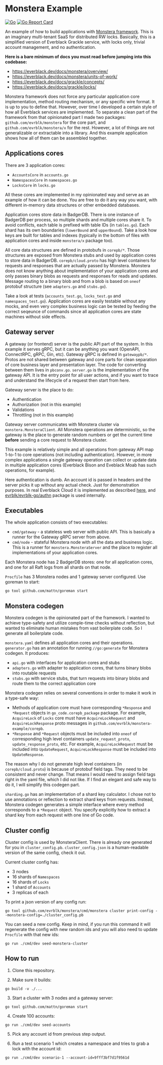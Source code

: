 # Monstera Example

[![Go](https://github.com/evrblk/monstera-example/actions/workflows/go.yml/badge.svg)](https://github.com/evrblk/monstera-example/actions/workflows/go.yml)
[![Go Report Card](https://goreportcard.com/badge/github.com/evrblk/monstera-example)](https://goreportcard.com/report/github.com/evrblk/monstera-example)


An example of how to build applications with [Monstera framework](https://github.com/evrblk/monstera). This is an 
imaginary multi-tenant SaaS for distributed RW locks. Basically, this is a simplified version of Everblack Grackle 
service, with locks only, trivial account management, and no authentication. 

__Here is a bare minimum of docs you must read before jumping into this codebase:__

* https://everblack.dev/docs/monstera/overview/
* https://everblack.dev/docs/monstera/units-of-work/
* https://everblack.dev/docs/grackle/concepts/
* https://everblack.dev/docs/grackle/locks/

Monstera framework does not force any particular application core implementation, method routing mechanism, or any 
specific wire format. It is up to you to define that. However, over time I developed a certain style of how all
Everblack services are implemented. To separate a clean part of the framework from that opinionated part I made
two packages: `github.com/evrblk/monstera` for the core part, and `github.com/evrblk/monstera/x` for the rest.
However, a lot of things are not generalizable or extractable into a library. And this example application shows how
all of them can be assembled together.

## Applications cores

There are 3 application cores:

* `AccountsCore` in `accounts.go`
* `NamespacesCore` in `namespaces.go`
* `LocksCore` in `locks.go`

All these cores are implemented in my opinionated way and serve as an example of how it can be done. You are free to
do it any way you want, with different in-memory data structures or other embedded databases.

Application cores store data in BadgerDB. There is one instance of BadgerDB per process, so multiple shards and multiple
cores share it. To avoid conflicts, each table is prefixed with table IDs (in `tables.go`). Each shard has its own 
boundaries (`lowerBound` and `upperBound`). Take a look how keys are built for tables and indexes (typically in the
bottom of files with application cores and inside `monstera/x` package too).

All core data structures are defined in protobufs in `corepb/*`. Those structures are exposed from Monstera stubs
and used by application cores to store data in BadgerDB. `corepb/cloud.proto` has high level containers for requests
and responses that are actually passed by Monstera. Monstera does not know anything about implementation of your
application cores and only passes binary blobs as requests and responses for reads and updates. Message routing to a
binary blob and from a blob is based on `oneof` protobuf structure (see `adapters.go` and `stubs.go`).

Take a look at tests (`accounts_test.go`, `locks_test.go` and `namespaces_test.go`). Application cores are 
easily testable without any mocks, and even very complex business logic can be tested by feeding the correct seqeunce 
of commands since all application cores are state machines without side effects.

## Gateway server

A gateway (or frontend) server is the public API part of the system. In this example it serves gRPC, but it can be
anything you want (OpenAPI, ConnectRPC, gRPC, Gin, etc). Gateway gRPC is defined in `gatewaypb/*`. Protos are not
shared between gateway and core parts for clean separation of core business layer and presentation layer. The code for
converting between them lives in `pbconv.go`. `server.go` is the implementation of the gateway API. It is the entry 
point for all user actions, and if you want to trace and understand the lifecycle of a request then start from here.

Gateway server is the place to do:

* Authentication
* Authorization (not in this example)
* Validations
* Throttling (not in this example)

Gateway server communicates with Monstera cluster via `monstera.MonsteraClient`. All Monstera operations are 
deterministic, so the gateway is the place to generate random numbers or get the current time __before__ sending a core
request to Monstera cluster.

This example is relatively simple and all operations from gateway API map 1-to-1 to core operations (not including 
authentication). However, in more complex applications a single gateway operation can collect or update data in 
multiple application cores (Everblack Bison and Eveblack Moab has such operations, for example).

Here authentication is dumb. An account id is passed in headers and the server picks it up without any actual check. 
Just for demonstration purposes. In real Everblack Cloud it is implemented as described 
[here](https://everblack.dev/docs/api/authentication/), and 
[evrblk/evrblk-go/authn](https://github.com/evrblk/evrblk-go/tree/master/authn) package is used internally.

## Executables

The whole application consists of two executables:

* `cmd/gateway` - a stateless web server with public API. This is basically a runner for the Gateway gRPC server 
  from above.
* `cmd/node` - stateful Monstera node with all the data and business logic. This is a runner for 
  `monstera.MonsteraServer` and the place to register all implementations of your application cores.

Each Monstera node has 2 BadgerDB stores: one for all application cores, and one for all Raft logs from all shards
on that node.

`Procfile` has 3 Monstera nodes and 1 gateway server configured. Use goreman to start:

```
go tool github.com/mattn/goreman start
```

## Monstera codegen

Monstera codegen is the opinionated part of the framework. I wanted to achieve type-safety and utilize comple-time 
checks without reflection, but wanted to eliminate human mistakes from vast boilerplate code. So I generate all 
boilerplate code.

`monstera.yaml` defines all application cores and their operations. `generator.go` has an annotation for running
`//go:generate` for Monstera codegen. It produces:

* `api.go` with interfaces for application cores and stubs
* `adapters.go` with adapter to application cores, that turns binary blobs into routable requests
* `stubs.go` with service stubs, that turn requests into binary blobs and route them to the correct application core

Monstera codegen relies on several conventions in order to make it work in a type-safe way:

* Methods of application core must have corresponding `*Response` and `*Request` objects in `go_code.corepb_package` 
  package. For example, `AcquireLock` of `Locks` core must have `AcquireLockRequest` and `AcquireLockResponse` proto 
  messages in `github.com/evrblk/monstera-example/corepb`.
* `*Response` and `*Request` objects must be included into `oneof` of corresponding high level containers 
  `update_request_proto`, `update_response_proto`, etc. For example, `AcquireLockRequest` must be included into 
  `UpdateRequest`, `AcquireLockResponse` must be included into `UpdateResponse`.

The reason why I do not generate high level containers (in `corepb/cloud.proto`) is because of protobuf field tags.
They need to be consistent and never change. That means I would need to assign field tags right in the yaml file, which
I did not like. If I find an elegant and safe way to do it, I will simplify this codegen part.

`sharding.go` has an implementation of a shard key calculator. I chose not to use annotations or reflection to extract
shard keys from requests. Instead, Monstera codegen generates a simple interface where every  method corresponds to 
a `*Request` object. You specify explicitly how to extract a shard key from each request with one line of Go code.

## Cluster config

Cluster config is used by MonsteraClient. There is already one generated for you in `cluster_config.pb`. 
`cluster_config.json` is a human-readable version of the same config, check it out.

Current cluster config has:

* 3 nodes
* 16 shards of `Namespaces`
* 16 shards of `Locks`
* 1 shard of `Accounts`
* 3 replicas of each

To print a json version of any config run:

```
go tool github.com/evrblk/monstera/cmd/monstera cluster print-config --monstera-config=./cluster_config.pb
```

You can seed a new config. Keep in mind, if you run this command it will regenerate the config with new random ids and 
you  will also need to update `Procfile` with that new ids:

```
go run ./cmd/dev seed-monstera-cluster
```

## How to run

1. Clone this repository.

2. Make sure it builds:

```
go build -v ./...
```

3. Start a cluster with 3 nodes and a gateway server:

```
go tool github.com/mattn/goreman start
```

4. Create 100 accounts:

```
go run ./cmd/dev seed-accounts
```

5. Pick any account id from previous step output.

6. Run a test scenario 1 which creates a namespace and tries to grab a lock with the account id:

```
go run ./cmd/dev scenario-1 --account-id=9fff3bf7d1f9561d
```
